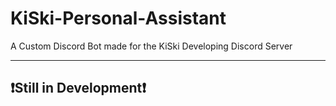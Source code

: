 # KiSki-Personal-Assistant
A Custom Discord Bot made for the KiSki Developing Discord Server

------

## ❗Still in Development❗
